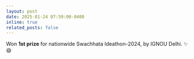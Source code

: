 ```yaml
---
layout: post
date: 2025-01-24 07:59:00-0400
inline: true
related_posts: false
---
```


Won **1st prize** for nationwide Swachhata Ideathon-2024, by IGNOU Delhi. :sparkles: :smile:
